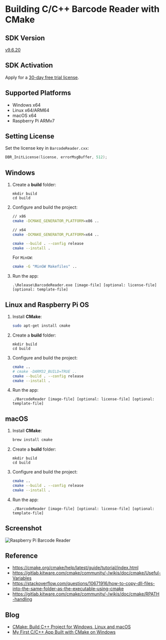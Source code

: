 # Building C/C++ Barcode Reader with CMake

## SDK Version
[v9.6.20](https://www.dynamsoft.com/barcode-reader/downloads)

## SDK Activation
Apply for a [30-day free trial license](https://www.dynamsoft.com/customer/license/trialLicense/?product=dbr).

## Supported Platforms
- Windows x64
- Linux x64/ARM64
- macOS x64 
- Raspberry Pi ARMv7

## Setting License
Set the license key in `BarcodeReader.cxx`:

```cpp
DBR_InitLicense(license, errorMsgBuffer, 512);
```

## Windows
1. Create a **build** folder:
    ```
    mkdir build
    cd build
    ```
2. Configure and build the project:
    ```bash
    // x86
    cmake -DCMAKE_GENERATOR_PLATFORM=x86 ..

    // x64
    cmake -DCMAKE_GENERATOR_PLATFORM=x64 ..
    
    cmake --build . --config release
    cmake --install .
    ```

    For `MinGW`:
    
    ```bash
    cmake -G "MinGW Makefiles" ..
    ```
3. Run the app:
    ```
    .\Release\BarcodeReader.exe [image-file] [optional: license-file] [optional: template-file]
    ```

## Linux and Raspberry Pi OS
1. Install **CMake**:
    ```bash
    sudo apt-get install cmake
    ```
2. Create a **build** folder:
    ```
    mkdir build
    cd build
    ```
3. Configure and build the project:
    ```bash
    cmake ..
    # cmake -DARM32_BUILD=TRUE ..
    cmake --build . --config release 
    cmake --install .
    ```
4. Run the app:
    ```
    ./BarcodeReader [image-file] [optional: license-file] [optional: template-file]
    ```

## macOS 
1. Install **CMake**:
    ```bash
    brew install cmake
    ```
2. Create a **build** folder:

    ```
    mkdir build
    cd build
    ```

3. Configure and build the project:

    ```bash
    cmake ..
    cmake --build . --config release 
    cmake --install .
    ```

4. Run the app:

    ```
    ./BarcodeReader [image-file] [optional: license-file] [optional: template-file]
    ```

## Screenshot

![Raspberry Pi Barcode Reader](https://www.dynamsoft.com/codepool/img/2016/03/rpi_dbr_result.png)

## Reference
* https://cmake.org/cmake/help/latest/guide/tutorial/index.html
* https://gitlab.kitware.com/cmake/community/-/wikis/doc/cmake/Useful-Variables
* https://stackoverflow.com/questions/10671916/how-to-copy-dll-files-into-the-same-folder-as-the-executable-using-cmake
* https://gitlab.kitware.com/cmake/community/-/wikis/doc/cmake/RPATH-handling

## Blog
* [CMake: Build C++ Project for Windows, Linux and macOS](https://www.dynamsoft.com/codepool/cmake-cc-windows-linux-macos.html)
* [My First C/C++ App Built with CMake on Windows](https://www.dynamsoft.com/codepool/cc-barcode-app-cmake-windows.html)
